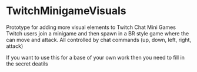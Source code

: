 # TwitchMinigameVisuals
Prototype for adding more visual elements to Twitch Chat Mini Games
Twitch users join a minigame and then spawn in a BR style game where the can move and attack.
All controlled by chat commands (up, down, left, right, attack)

If you want to use this for a base of your own work then you need to fill in the secret deatils
